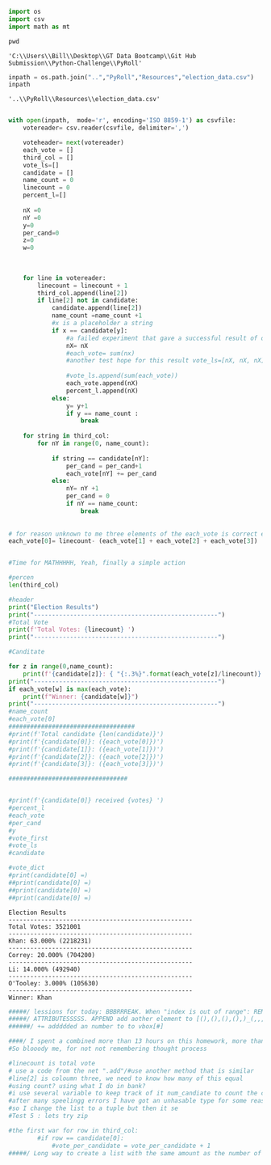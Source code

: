 ```python
import os
import csv
import math as mt
```


```python
pwd
```




    'C:\\Users\\Bill\\Desktop\\GT Data Bootcamp\\Git Hub Submission\\Python-Challenge\\PyRoll'




```python
inpath = os.path.join("..","PyRoll","Resources","election_data.csv")
inpath
```




    '..\\PyRoll\\Resources\\election_data.csv'




```python

```


```python
with open(inpath,  mode='r', encoding='ISO 8859-1') as csvfile:
    votereader= csv.reader(csvfile, delimiter=',')

    voteheader= next(votereader)
    each_vote = []
    third_col = []
    vote_ls=[]
    candidate = []
    name_count = 0
    linecount = 0 
    percent_l=[]
    
    nX =0
    nY =0
    y=0
    per_cand=0
    z=0
    w=0
   
  
    
    for line in votereader:
        linecount = linecount + 1  
        third_col.append(line[2])
        if line[2] not in candidate:
            candidate.append(line[2])
            name_count =name_count +1
            #x is a placeholder a string
            if x == candidate[y]:
                #a failed experiment that gave a successful result of other many many many previous failed experiments 
                nX= nX
                #each_vote= sum(nx)
                #another test hope for this result vote_ls=[nX, nX, nX] 
                
                #vote_ls.append(sum(each_vote))
                each_vote.append(nX)
                percent_l.append(nX)
            else:
                y= y+1
                if y == name_count :
                    break
  
    for string in third_col:
        for nY in range(0, name_count):
            
            if string == candidate[nY]:
                per_cand = per_cand+1
                each_vote[nY] += per_cand 
            else:
                nY= nY +1
                per_cand = 0 
                if nY == name_count:
                    break
                    
                    
# for reason unknown to me three elements of the each_vote is correct except the first one
each_vote[0]= linecount- (each_vote[1] + each_vote[2] + each_vote[3])


#Time for MATHHHHH, Yeah, finally a simple action

#percen
len(third_col)

#header
print("Election Results")
print("---------------------------------------------------")
#Total Vote
print(f'Total Votes: {linecount} ')
print("---------------------------------------------------")

#Canditate

for z in range(0,name_count):
    print(f'{candidate[z]}: { "{:.3%}".format(each_vote[z]/linecount)} ({each_vote[z]})')
print("---------------------------------------------------")
if each_vote[w] is max(each_vote):  
    print(f"Winner: {candidate[w]}")
print("---------------------------------------------------")
#name_count  
#each_vote[0]
###################################
#print(f'Total candidate {len(candidate)}')
#print(f'{candidate[0]}: ({each_vote[0]})')
#print(f'{candidate[1]}: ({each_vote[1]})')
#print(f'{candidate[2]}: ({each_vote[2]})')
#print(f'{candidate[3]}: ({each_vote[3]})')

#################################


#print(f'{candidate[0]} received {votes} ')
#percent_l
#each_vote
#per_cand
#y
#vote_first
#vote_ls
#candidate

#vote_dict
#print(candidate[0] =)
##print(candidate[0] =)
##print(candidate[0] =)
##print(candidate[0] =)
```

    Election Results
    ---------------------------------------------------
    Total Votes: 3521001 
    ---------------------------------------------------
    Khan: 63.000% (2218231)
    ---------------------------------------------------
    Correy: 20.000% (704200)
    ---------------------------------------------------
    Li: 14.000% (492940)
    ---------------------------------------------------
    O'Tooley: 3.000% (105630)
    ---------------------------------------------------
    Winner: Khan
    


```python
#####/ lessions for today: BBBRRREAK. When "index is out of range": REMEMBER BREAK BREAK BREAK. Forgot about manupilating. Set a limit then BREEAK.
#####/ ATTRIBUTESSSSS. APPEND add aother element to [(),(),(),(),)_(,,,,,,[ITS END]]
######/ += addddded an number to to vbox[#]
```


```python
####/ I spent a combined more than 13 hours on this homework, more than seven is sitting in front of trying to get the list each vote to show up. 
#So blooody me, for not not remembering thought process 
```


```python
#linecount is total vote
# use a code from the net ".add"/#use another method that is similar
#line[2] is coloumn three, we need to know how many of this equal
#using count? using what I do in bank?
#i use several variable to keep track of it num_candiate to count the candidate[], votes to count the vote each, lets tried the next method
#after many speelingg errors I have got an unhasable type for some reason.
#so I change the list to a tuple but then it se
#Test 5 : lets try zip

```


```python
#the first war for row in third_col:
        #if row == candidate[0]:
            #vote_per_candidate = vote_per_candidate + 1
#####/ Long way to create a list with the same amount as the number of the name. Smell of an amateur
        
```
